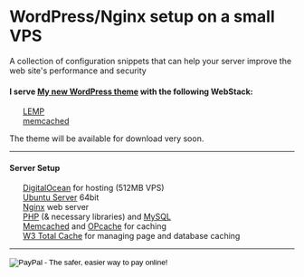 WordPress/Nginx setup on a small VPS
=========================
A collection of configuration snippets that can help your server improve the web site's performance and security

<h4>I serve <a href="http://www.croti.com/">My new WordPress theme</a> with the following WebStack:</h4>
<ul class="task-list">
<li><a href="https://www.digitalocean.com/community/tutorials/how-to-install-linux-nginx-mysql-php-lemp-stack-on-ubuntu-14-04">LEMP</a></li>
<li><a href="https://rtcamp.com/tutorials/php/memcache/">memcached</a></li>
</ul>
The theme will be available for download very soon.
<hr>
<h4>Server Setup</h4>
<ul class="task-list">
<li>
<a href="https://www.digitalocean.com/?refcode=15811ecfb795">DigitalOcean</a> for hosting (512MB VPS)</li>
<li>
<a href="http://www.ubuntu.com/server">Ubuntu Server</a> 64bit</li>
<li>
<a href="http://nginx.org/">Nginx</a> web server</li>
<li>
<a href="http://www.php.net/">PHP</a> (&amp; necessary libraries) and <a href="http://dev.mysql.com/">MySQL</a>
</li>
<li>
<a href="http://memcached.org/">Memcached</a> and <a href="http://php.net/manual/en/book.opcache.php">OPcache</a> for caching</li>
<li>
<a href="https://wordpress.org/plugins/w3-total-cache/">W3 Total Cache</a> for managing page and database caching</li>
</ul>
<hr>


<div id="donation"><form target="_top" method="post" action="https://www.paypal.com/cgi-bin/webscr">
                <input type="hidden" value="_s-xclick" name="cmd">
                <input type="hidden" value="JUXUWMEFUEJPW" name="hosted_button_id">
                <input type="image" border="0" alt="PayPal - The safer, easier way to pay online!" name="submit" src="https://www.paypalobjects.com/en_US/i/btn/btn_donate_LG.gif">
                <img width="1" height="1" border="0" src="https://www.paypalobjects.com/en_US/i/scr/pixel.gif" alt="">
            </form></div>
